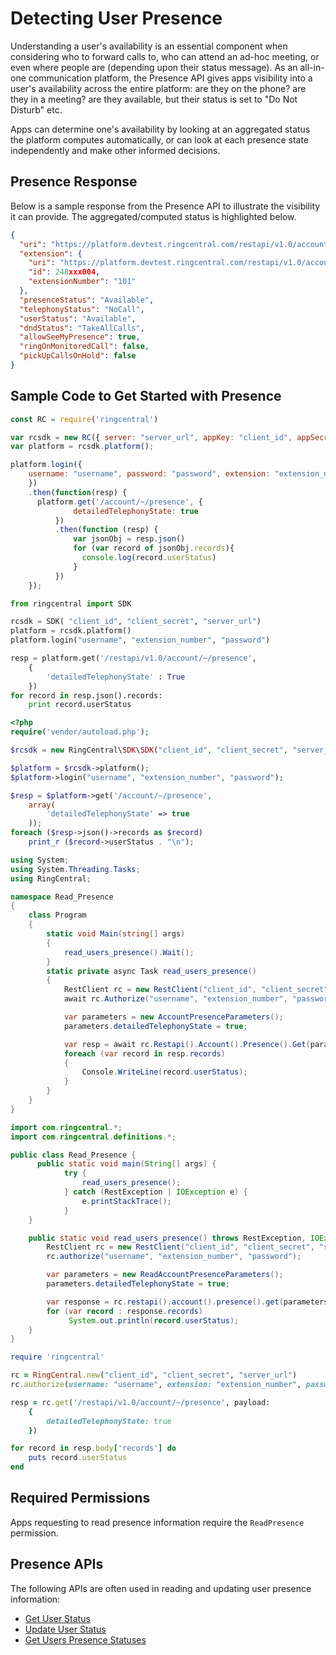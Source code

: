 # Detecting User Presence

Understanding a user's availability is an essential component when considering who to forward calls to, who can attend an ad-hoc meeting, or even where people are (depending upon their status message). As an all-in-one communication platform, the Presence API gives apps visibility into a user's availability across the entire platform: are they on the phone? are they in a meeting? are they available, but their status is set to "Do Not Disturb" etc.

Apps can determine one's availability by looking at an aggregated status the platform computes automatically, or can look at each presence state independently and make other informed decisions.

## Presence Response

Below is a sample response from the Presence API to illustrate the visibility it can provide. The aggregated/computed status is highlighted below.

```json linenums="1" hl_lines="10"
{
  "uri": "https://platform.devtest.ringcentral.com/restapi/v1.0/account/248xxx004/extension/248xxx004/presence",
  "extension": {
    "uri": "https://platform.devtest.ringcentral.com/restapi/v1.0/account/248xxx004/extension/248xxx004",
    "id": 248xxx004,
    "extensionNumber": "101"
  },
  "presenceStatus": "Available",
  "telephonyStatus": "NoCall",
  "userStatus": "Available",
  "dndStatus": "TakeAllCalls",
  "allowSeeMyPresence": true,
  "ringOnMonitoredCall": false,
  "pickUpCallsOnHold": false
}
```

## Sample Code to Get Started with Presence

```javascript tab="JavaScript"
const RC = require('ringcentral')

var rcsdk = new RC({ server: "server_url", appKey: "client_id", appSecret: "client_secret" });
var platform = rcsdk.platform();

platform.login({
    username: "username", password: "password", extension: "extension_number"
    })
    .then(function(resp) {
      platform.get('/account/~/presence', {
              detailedTelephonyState: true
          })
          .then(function (resp) {
              var jsonObj = resp.json()
              for (var record of jsonObj.records){
                console.log(record.userStatus)
              }
          })
    });
```

```python tab="Python"
from ringcentral import SDK

rcsdk = SDK( "client_id", "client_secret", "server_url")
platform = rcsdk.platform()
platform.login("username", "extension_number", "password")

resp = platform.get('/restapi/v1.0/account/~/presence',
    {
        'detailedTelephonyState' : True
    })
for record in resp.json().records:
    print record.userStatus
```

```php tab="PHP"
<?php
require('vendor/autoload.php');

$rcsdk = new RingCentral\SDK\SDK("client_id", "client_secret", "server_url");

$platform = $rcsdk->platform();
$platform->login("username", "extension_number", "password");

$resp = $platform->get('/account/~/presence',
    array(
        'detailedTelephonyState' => true
    ));
foreach ($resp->json()->records as $record)
    print_r ($record->userStatus . "\n");
```

```c# tab="C#"
using System;
using System.Threading.Tasks;
using RingCentral;

namespace Read_Presence
{
    class Program
    {
        static void Main(string[] args)
        {
            read_users_presence().Wait();
        }
        static private async Task read_users_presence()
        {
            RestClient rc = new RestClient("client_id", "client_secret", "server_url");
            await rc.Authorize("username", "extension_number", "password");

            var parameters = new AccountPresenceParameters();
            parameters.detailedTelephonyState = true;

            var resp = await rc.Restapi().Account().Presence().Get(parameters);
            foreach (var record in resp.records)
            {
                Console.WriteLine(record.userStatus);
            }
        }
    }
}
```

```java tab="Java"
import com.ringcentral.*;
import com.ringcentral.definitions.*;

public class Read_Presence {
	  public static void main(String[] args) {
    		try {
    			read_users_presence();
    		} catch (RestException | IOException e) {
    			e.printStackTrace();
    		}
  	}

    public static void read_users_presence() throws RestException, IOException{
        RestClient rc = new RestClient("client_id", "client_secret", "server_url");
        rc.authorize("username", "extension_number", "password");

        var parameters = new ReadAccountPresenceParameters();
        parameters.detailedTelephonyState = true;

        var response = rc.restapi().account().presence().get(parameters);
        for (var record : response.records)
        	 System.out.println(record.userStatus);
    }
}
```

```ruby tab="Ruby"
require 'ringcentral'

rc = RingCentral.new("client_id", "client_secret", "server_url")
rc.authorize(username: "username", extension: "extension_number", password: "password")

resp = rc.get('/restapi/v1.0/account/~/presence', payload:
    {
        detailedTelephonyState: true
    })

for record in resp.body['records'] do
    puts record.userStatus
end
```

## Required Permissions

Apps requesting to read presence information require the `ReadPresence` permission.

## Presence APIs

The following APIs are often used in reading and updating user presence information:

* [Get User Status](https://developers.ringcentral.com/api-reference#Presence-getPresenceStatus)
* [Update User Status](https://developers.ringcentral.com/api-reference#Presence-updatePresenceStatus)
* [Get Users Presence Statuses](https://developers.ringcentral.com/api-reference#Presence-accountPresence)
